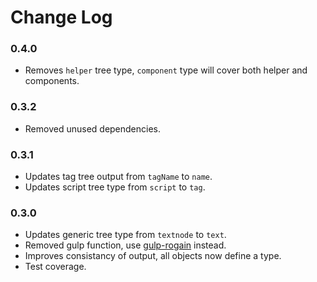 # Change Log

### 0.4.0

- Removes `helper` tree type, `component` type will cover both helper and components.

### 0.3.2

- Removed unused dependencies.

### 0.3.1

- Updates tag tree output from `tagName` to `name`.
- Updates script tree type from `script` to `tag`.

### 0.3.0

- Updates generic tree type from `textnode` to `text`.
- Removed gulp function, use [gulp-rogain](https://github.com/krambuhl/gulp-rogain) instead.
- Improves consistancy of output, all objects now define a type.
- Test coverage.